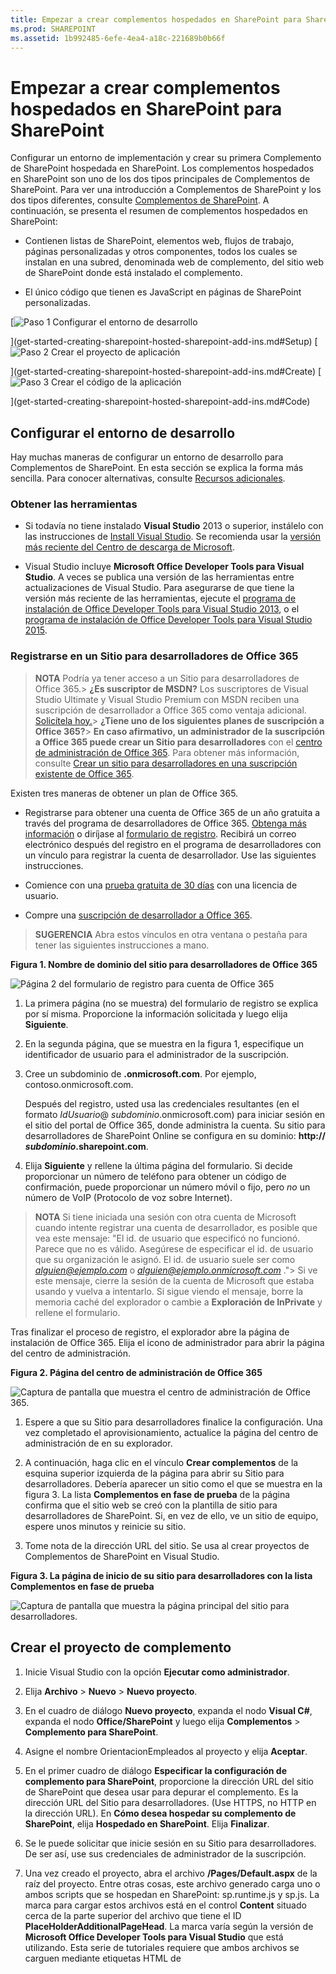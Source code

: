 ```yaml
---
title: Empezar a crear complementos hospedados en SharePoint para SharePoint
ms.prod: SHAREPOINT
ms.assetid: 1b992485-6efe-4ea4-a18c-221689b0b66f
---
```



# Empezar a crear complementos hospedados en SharePoint para SharePoint
Configurar un entorno de implementación y crear su primera Complemento de SharePoint hospedada en SharePoint.
Los complementos hospedados en SharePoint son uno de los dos tipos principales de Complementos de SharePoint. Para ver una introducción a Complementos de SharePoint y los dos tipos diferentes, consulte  [Complementos de SharePoint](sharepoint-add-ins.md). A continuación, se presenta el resumen de complementos hospedados en SharePoint:





- Contienen listas de SharePoint, elementos web, flujos de trabajo, páginas personalizadas y otros componentes, todos los cuales se instalan en una subred, denominada web de complemento, del sitio web de SharePoint donde está instalado el complemento.


- El único código que tienen es JavaScript en páginas de SharePoint personalizadas.



 [![Paso 1 Configurar el entorno de desarrollo](images/6d3bbe0a-399e-4747-9e1a-01d42954ce32.png)



](get-started-creating-sharepoint-hosted-sharepoint-add-ins.md#Setup) [![Paso 2 Crear el proyecto de aplicación](images/d69871f6-c503-463b-bf96-4b6d7306c313.png)



](get-started-creating-sharepoint-hosted-sharepoint-add-ins.md#Create) [![Paso 3 Crear el código de la aplicación](images/e5f8a9a2-e5fb-42d1-b19a-300178c626fb.png)



](get-started-creating-sharepoint-hosted-sharepoint-add-ins.md#Code)





## Configurar el entorno de desarrollo
<a name="Setup"> </a>

Hay muchas maneras de configurar un entorno de desarrollo para Complementos de SharePoint. En esta sección se explica la forma más sencilla. Para conocer alternativas, consulte  [Recursos adicionales](#bk_addresources).




### Obtener las herramientas


- Si todavía no tiene instalado **Visual Studio** 2013 o superior, instálelo con las instrucciones de [Install Visual Studio](http://msdn.microsoft.com/library/da049020-cfda-40d7-8ff4-7492772b620f.aspx). Se recomienda usar la  [versión más reciente del Centro de descarga de Microsoft](https://www.visualstudio.com/downloads/download-visual-studio-vs).


- Visual Studio incluye **Microsoft Office Developer Tools para Visual Studio**. A veces se publica una versión de las herramientas entre actualizaciones de Visual Studio. Para asegurarse de que tiene la versión más reciente de las herramientas, ejecute el [programa de instalación de Office Developer Tools para Visual Studio 2013](http://aka.ms/OfficeDevToolsForVS2013), o el  [programa de instalación de Office Developer Tools para Visual Studio 2015](http://aka.ms/OfficeDevToolsForVS2015).



### Registrarse en un Sitio para desarrolladores de Office 365
<a name="o365_signup"> </a>


> **NOTA**
>  Podría ya tener acceso a un Sitio para desarrolladores de Office 365.> **¿Es suscriptor de MSDN?** Los suscriptores de Visual Studio Ultimate y Visual Studio Premium con MSDN reciben una suscripción de desarrollador a Office 365 como ventaja adicional. [Solicítela hoy.](https://msdn.microsoft.com/subscriptions/manage/default.aspx)> **¿Tiene uno de los siguientes planes de suscripción a Office 365?**> **En caso afirmativo, un administrador de la suscripción a Office 365 puede crear un Sitio para desarrolladores** con el [centro de administración de Office 365](https://portal.microsoftonline.com/admin/default.aspx). Para obtener más información, consulte  [Crear un sitio para desarrolladores en una suscripción existente de Office 365](create-a-developer-site-on-an-existing-office-365-subscription.md). 




Existen tres maneras de obtener un plan de Office 365.




- Registrarse para obtener una cuenta de Office 365 de un año gratuita a través del programa de desarrolladores de Office 365.  [Obtenga más información](http://dev.office.com/devprogram) o diríjase al [formulario de registro](https://profile.microsoft.com/RegSysProfileCenter/wizardnp.aspx?wizid=14b845d0-938c-45af-b061-f798fbb4d170). Recibirá un correo electrónico después del registro en el programa de desarrolladores con un vínculo para registrar la cuenta de desarrollador. Use las siguientes instrucciones.


- Comience con una  [prueba gratuita de 30 días](https://portal.microsoftonline.com/Signup/MainSignUp.aspx?OfferId=6881A1CB-F4EB-4db3-9F18-388898DAF510&amp;DL=DEVELOPERPACK) con una licencia de usuario.


- Compre una  [suscripción de desarrollador a Office 365](https://portal.microsoftonline.com/Signup/MainSignUp.aspx?OfferId=C69E7747-2566-4897-8CBA-B998ED3BAB88&amp;DL=DEVELOPERPACK).



> **SUGERENCIA**
> Abra estos vínculos en otra ventana o pestaña para tener las siguientes instrucciones a mano. 





**Figura 1. Nombre de dominio del sitio para desarrolladores de Office 365**








![Página 2 del formulario de registro para cuenta de Office 365](images/ff384c69-56bf-4ceb-81c3-8b874e2407f0.png)












1. La primera página (no se muestra) del formulario de registro se explica por sí misma. Proporcione la información solicitada y luego elija **Siguiente**.


2. En la segunda página, que se muestra en la figura 1, especifique un identificador de usuario para el administrador de la suscripción.


3. Cree un subdominio de **.onmicrosoft.com**. Por ejemplo, contoso.onmicrosoft.com.

    Después del registro, usted usa las credenciales resultantes (en el formato  _IdUsuario_@ _subdominio_.onmicrosoft.com) para iniciar sesión en el sitio del portal de Office 365, donde administra la cuenta. Su sitio para desarrolladores de SharePoint Online se configura en su dominio: **http:// _subdominio_.sharepoint.com**.


4. Elija **Siguiente** y rellene la última página del formulario. Si decide proporcionar un número de teléfono para obtener un código de confirmación, puede proporcionar un número móvil o fijo, pero *no*  un número de VoIP (Protocolo de voz sobre Internet).




> **NOTA**
> Si tiene iniciada una sesión con otra cuenta de Microsoft cuando intente registrar una cuenta de desarrollador, es posible que vea este mensaje: "El id. de usuario que especificó no funcionó. Parece que no es válido. Asegúrese de especificar el id. de usuario que su organización le asignó. El id. de usuario suele ser como  *alguien@ejemplo.com*  o *alguien@ejemplo.onmicrosoft.com*  ."> Si ve este mensaje, cierre la sesión de la cuenta de Microsoft que estaba usando y vuelva a intentarlo. Si sigue viendo el mensaje, borre la memoria caché del explorador o cambie a **Exploración de InPrivate** y rellene el formulario.




Tras finalizar el proceso de registro, el explorador abre la página de instalación de Office 365. Elija el icono de administrador para abrir la página del centro de administración.




**Figura 2. Página del centro de administración de Office 365**








![Captura de pantalla que muestra el centro de administración de Office 365.](images/SP15_Office365AdminInset_border.png)








1. Espere a que su Sitio para desarrolladores finalice la configuración. Una vez completado el aprovisionamiento, actualice la página del centro de administración de en su explorador.


2. A continuación, haga clic en el vínculo **Crear complementos** de la esquina superior izquierda de la página para abrir su Sitio para desarrolladores. Debería aparecer un sitio como el que se muestra en la figura 3. La lista **Complementos en fase de prueba** de la página confirma que el sitio web se creó con la plantilla de sitio para desarrolladores de SharePoint. Si, en vez de ello, ve un sitio de equipo, espere unos minutos y reinicie su sitio.


3. Tome nota de la dirección URL del sitio. Se usa al crear proyectos de Complementos de SharePoint en Visual Studio.



**Figura 3. La página de inicio de su sitio para desarrolladores con la lista Complementos en fase de prueba**








![Captura de pantalla que muestra la página principal del sitio para desarrolladores.](images/SP15_DeveloperSiteHome_border.png)












## Crear el proyecto de complemento
<a name="Create"> </a>


1. Inicie Visual Studio con la opción **Ejecutar como administrador**.


2. Elija **Archivo** > **Nuevo** > **Nuevo proyecto**.


3. En el cuadro de diálogo **Nuevo proyecto**, expanda el nodo **Visual C#**, expanda el nodo **Office/SharePoint** y luego elija **Complementos** > **Complemento para SharePoint**.


4. Asigne el nombre OrientacionEmpleados al proyecto y elija **Aceptar**.


5. En el primer cuadro de diálogo **Especificar la configuración de complemento para SharePoint**, proporcione la dirección URL del sitio de SharePoint que desea usar para depurar el complemento. Es la dirección URL del Sitio para desarrolladores. (Use HTTPS, no HTTP en la dirección URL). En **Cómo desea hospedar su complemento de SharePoint**, elija **Hospedado en SharePoint**. Elija **Finalizar**.


6. Se le puede solicitar que inicie sesión en su Sitio para desarrolladores. De ser así, use sus credenciales de administrador de la suscripción.


7. Una vez creado el proyecto, abra el archivo **/Pages/Default.aspx** de la raíz del proyecto. Entre otras cosas, este archivo generado carga uno o ambos scripts que se hospedan en SharePoint: sp.runtime.js y sp.js. La marca para cargar estos archivos está en el control **Content** situado cerca de la parte superior del archivo que tiene el ID **PlaceHolderAdditionalPageHead**. La marca varía según la versión de **Microsoft Office Developer Tools para Visual Studio** que está utilizando. Esta serie de tutoriales requiere que ambos archivos se carguen mediante etiquetas HTML de **<script>**, no con etiquetas de **<SharePoint:ScriptLink>**. Asegúrese de que las líneas siguientes están en el control **PlaceHolderAdditionalPageHead**,  *justo encima*  de la línea `<meta name="WebPartPageExpansion" content="full" />`:

 ```

<script type="text/javascript" src="/_layouts/15/sp.runtime.js"></script>
<script type="text/javascript" src="/_layouts/15/sp.js"></script> 

 ```


    A continuación, busque en el archivo cualquier otra marca que también permita cargar uno de estos archivos y quite la marca redundante. Guarde y cierre el archivo.



## Código del complemento
<a name="Code"> </a>

Para su primera Complemento de SharePoint hospedada en SharePoint, se deberá incluir la extensión de SharePoint clásica: una lista personalizada y una instancia de lista.




1. En el **Explorador de soluciones**, abra el archivo AppManifest.xml.


2. Cuando se abra el diseñador de manifiestos, agregue un espacio entre las palabras en el campo **Title** para que se leaOrientacionEmpleados. ( *No*  cambie el campo **Name**).


3. Guarde y cierre el archivo.


4. Haga clic con el botón secundario en el proyecto en **Explorador de soluciones** y elija **Agregar** > **Nueva carpeta**. Asigne el nombre Listas a la carpeta.


5. Haga clic con el botón secundario en la nueva carpeta y elija **Agregar** > **Nuevo elemento**. El cuadro de diálogo **Agregar nuevo elemento** se abre en el nodo **Office/SharePoint**.


6. Elija **Lista**. Asígnele el nombre NuevaOrientacionEmpleados y luego elija **Agregar**.


7. En la página **Elegir configuración de la lista** del **Asistente para la personalización de SharePoint**, deje el nombre para mostrar de la lista con el valor predeterminado **NuevaOrientacionEmpleados**, elija el botón de opción **Crear una plantilla de lista personalizable y una instancia de lista de ella** y, en la lista desplegable, elija **Predeterminado (lista personalizada)**. Después, elija **Finalizar**.


8. El asistente crea una plantilla de lista **NuevaOrientacionEmpleados** con una instancia de lista secundaria llamada **InstanciaDeNuevaOrientacionEmpleados**. Es posible que se abra un diseñador de listas. Se usa en un paso posterior.


9. Expanda el nodo **InstanciaDeNuevaOrientacionEmpleados** en el **Explorador de soluciones**, si aún no lo está, de forma que puede distinguir claramente el archivo elements.xml que es un elemento secundario de la  *instancia*  de lista del archivo elements.xml que es un elemento secundario de la *plantilla*  de lista.

   **Nodo de listas en el Explorador de soluciones**



![Carpeta de lista con la plantilla NewEmployeeOrientation secundaria, que a su vez tiene tres elementos secundarios: una instancia NewEmployeeOrientationInstance, un archivo elements.xml y un archivo schema.xml. La propia instancia tiene un elemento secundario denominado elements.xml.](images/10e5d116-d24b-4a44-bfff-cfbf2f971b1e.PNG)





10. Abra el elemento secundario elements.xml de la plantilla de lista **NuevaOrientacionEmpleados**.


11. Agregue espacios al atributo **DisplayName** (no al atributo **Name**) para que sea más comprensible: "Nueva Orientación Empleados".


12. Establezca el atributo **Description** en"Información de orientación sobre nuevos empleados".


13. Deje los otros atributos en su valor predeterminado, guarde el archivo y ciérrelo.


14. Si el diseñador de listas no está abierto, elija el nodo **NuevaOrientacionEmpleados** en el **Explorador de soluciones**.


15. Abra la pestaña **Lista** del diseñador. Esta pestaña se usa para configurar determinados valores de la lista *instancia*  , no la lista *plantilla*  , pero tiene algunos valores predeterminados que heredó de la plantilla.


16. Cambie los valores de esta pestaña por los siguientes:

  - **Título**: Nuevos empleados en Seattle


  - **Dirección URL de lista**: Listas/NuevosEmpleadosEnSeattle


  - **Descripción**: Los nuevos empleados en Seattle.



    Deje las casillas en su estado predeterminado, guarde el archivo y cierre el diseñador.


17. Es posible que en el **Explorador de soluciones** esté el antiguo nombre de la instancia de lista. Si es así, abra el menú contextual de **InstanciaDeNuevaOrientacionEmpleados**, elija **Cambiar nombre** y cambie el nombre porNuevosEmpleadosEnSeattle.


18. Abra el archivo schema.xml.


19. En el elemento **View** cuyo valor **BaseViewID** es "0", reemplace el elemento **ViewFields** existente con el siguiente marcador. (Use exactamente este GUID para el **FieldRef** llamado `Title`).

     *Pueden aparecer saltos de línea en lugares extraños en este archivo schema.xml generado automáticamente. Asegúrese de que se han encontrado las etiquetas de inicio y finalización coincidentes para el elemento **ViewFields**. Agregue saltos de línea para mejorar la legibilidad.* 



 ```

<ViewFields>
  <FieldRef Name="Title" ID="{fa564e0f-0c70-4ab9-b863-0177e6ddd247}" DisplayName="Employee" />
 </ViewFields>
 ```

20. En el archivo schema.xml, en el elemento **View** cuyo valor **BaseViewID** es "1", sustituya el elemento **ViewFields** existente con el siguiente marcador. (Use exactamente este GUID para el **FieldRef** llamado `LinkTitle`.)

 ```

<ViewFields>
  <FieldRef Name="LinkTitle" ID="{82642ec8-ef9b-478f-acf9-31f7d45fbc31}" DisplayName="Employee" />
</ViewFields>
 ```

21. Guarde y cierre el archivo schema.xml.


22. Abra el archivo elements.xml que es un elemento secundario de la  *instancia*  de lista **NuevosEmpleadosEnSeattle** (no el archivo elements.xml que es un elemento secundario de *plantilla*  de lista **NuevaOrientacionEmpleados**).


23. En este archivo, rellene la lista con algunos datos iniciales. Para ello, agregue el siguiente elemento de marcador **Data** como elemento secundario del elemento **ListInstance**.

 ```

<Data>
  <Rows>
    <Row>
      <Field Name="Title">Tom Higginbotham</Field>
    </Row>
    <Row>
      <Field Name="Title">Satomi Hayakawa</Field>
    </Row>
    <Row>
      <Field Name="Title">Cassi Hicks</Field>
    </Row>
    <Row>
      <Field Name="Title">Lertchai Treetawatchaiwong</Field>
    </Row>
  </Rows>
</Data>
 ```

24. Guarde y cierre el archivo.


25. En el **Explorador de soluciones**, haga doble clic en **Feature1** para abrir el diseñador de características. En el diseñador, configure el **Título** enComponentes de la nueva orientación para empleados y configure la **Descripción** enListas y otros componentes para conseguir que los empleados reciban orientaciones sobre la empresa. Guarde el archivo y cierre el diseñador.


26. Si de forma automática no se ha cambiado el nombre de **Feature1** en el **Explorador de soluciones**, abra su menú contextual, elija **Cambiar nombre** y cámbielo porComponentesNuevaOrientacionEmpleados.


27. Abra el archivo Default.aspx.


28. Busque el elemento **Content** de ASP.NET con el identificador **PlaceHolderPageTitleInTitleArea**. Reemplace la cadena predeterminada "Título de la página" por "Nuevos empleados por ubicación".


29. Busque el elemento **Content** de ASP.NET con el identificador **PlaceHolderMain**.  *Reemplace*  su contenido con el siguiente marcador. ` _spPageContextInfo` es un objeto JavaScript que SharePoint incluye automáticamente en la página. Su propiedad `webAbsoluteUrl` devuelve la dirección URL del web de complemento.

 ```XML

<p><asp:HyperLink runat="server"
    NavigateUrl="JavaScript:window.location = _spPageContextInfo.webAbsoluteUrl + '/Lists/NewEmployeesInSeattle/AllItems.aspx';" 
    Text="New Employees in Seattle" /></p>

 ```


## Ejecutar el complemento y probar la lista
<a name="Code"> </a>






1. Use la tecla F5 para implementar y ejecutar el complemento. Visual Studio realiza una instalación temporal del complemento en el sitio de SharePoint de prueba e inmediatamente ejecuta el complemento. (Para averiguar cómo los usuarios finales ejecutan una Complemento de SharePoint instalada, consulte  [Pasos siguientes](#Nextsteps)).


2. Cuando se abra la página predeterminada del complemento, elija el vínculo **Nuevos empleados de Seattle** para abrir la instancia de lista personalizada.

   **Página predeterminada y página de vista de lista**



![La página predeterminada del complemento se muestra con su título Nuevos empleados por ubicación. Hay un vínculo con la etiqueta Nuevos empleados de Seattle. Una flecha parte desde este vínculo y señala a la página de vista de listas para la lista. El título de la página es Nuevos empleados de Seattle, con la lista debajo del título.](images/9dc5cefe-083a-4807-bee6-473001f23db9.png)





3. Agregue y elimine elementos de la lista.


4. Para terminar la sesión de depuración, cierre la ventana del explorador o detenga la depuración en Visual Studio. Cada vez que presiona F5, Visual Studio retirará la versión anterior del complemento e instalará la más reciente.


5. Trabajará con este complemento y con la solución de Visual Studio en otros artículos, y se considera recomendable retirar el complemento una última vez cuando acabe de trabajar en él durante un tiempo. En el proyecto, haga clic con el botón derecho en el **Explorador de soluciones** y elija **Retirar**.



## 
<a name="Nextsteps"> </a>

Hasta ahora, no hay mucha información de orientación en la lista. Agregaremos alguna información en posteriores artículos de esta serie. Pero primero, haga una breve pausa en la codificación para obtener información acerca de la implementación de Complementos de SharePoint en  [Implementar e instalar un complemento hospedado en SharePoint para SharePoint](deploy-and-install-a-sharepoint-hosted-sharepoint-add-in.md).




